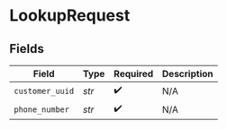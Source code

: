 # LookupRequest


## Fields

| Field              | Type               | Required           | Description        |
| ------------------ | ------------------ | ------------------ | ------------------ |
| `customer_uuid`    | *str*              | :heavy_check_mark: | N/A                |
| `phone_number`     | *str*              | :heavy_check_mark: | N/A                |